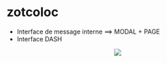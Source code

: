 ﻿# zotcoloc

- Interface de message interne ==> MODAL + PAGE
- Interface DASH 
<div align="center">
	<img src="https://github.com/sindresorhus/sindresorhus/raw/master/main.gif">
</div>
